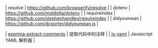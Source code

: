 | resolve | https://github.com/browserify/resolve |
| dotenv | https://github.com/motdotla/dotenv |
| requireindex | https://github.com/stephenhandley/requireindex |
| didyoumean | https://github.com/dcporter/didyoumean.js |

| [esprima-extract-comments](esprima-extract-comments) | 提取代码中的注释 |
| [js-yaml](https://github.com/nodeca/js-yaml) | Javascript YAML 解析器  |